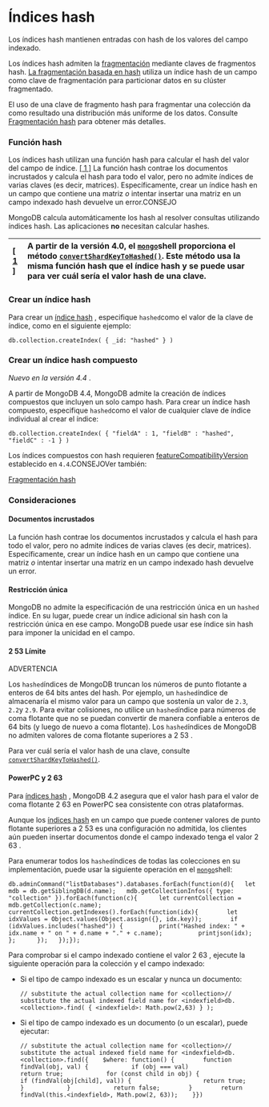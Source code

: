 # Índices hash

Los índices hash mantienen entradas con hash de los valores del campo indexado.

Los índices hash admiten la [fragmentación](https://docs.mongodb.com/manual/sharding/) mediante claves de fragmentos hash. [La fragmentación basada en hash](https://docs.mongodb.com/manual/core/hashed-sharding/#std-label-sharding-hashed-sharding) utiliza un índice hash de un campo como clave de fragmentación para particionar datos en su clúster fragmentado.

El uso de una clave de fragmento hash para fragmentar una colección da como resultado una distribución más uniforme de los datos. Consulte [Fragmentación hash](https://docs.mongodb.com/manual/core/hashed-sharding/#std-label-sharding-hashed-sharding) para obtener más detalles.

### Función hash  <a id="hashing-function"></a>

Los índices hash utilizan una función hash para calcular el hash del valor del campo de índice. [\[ 1 \]](https://docs.mongodb.com/manual/core/index-hashed/#footnote-hashvalue) La función hash contrae los documentos incrustados y calcula el hash para todo el valor, pero no admite índices de varias claves \(es decir, matrices\). Específicamente, crear un índice hash en un campo que contiene una matriz _o_ intentar insertar una matriz en un campo indexado hash devuelve un error.CONSEJO

MongoDB calcula automáticamente los hash al resolver consultas utilizando índices hash. Las aplicaciones **no** necesitan calcular hashes.

| \[ [1](https://docs.mongodb.com/manual/core/index-hashed/#ref-hashvalue-id1) \] | A partir de la versión 4.0, el [`mongo`](https://docs.mongodb.com/manual/reference/program/mongo/#mongodb-binary-bin.mongo)shell proporciona el método [`convertShardKeyToHashed()`](https://docs.mongodb.com/manual/reference/method/convertShardKeyToHashed/#mongodb-method-convertShardKeyToHashed). Este método usa la misma función hash que el índice hash y se puede usar para ver cuál sería el valor hash de una clave. |
| :--- | :--- |


### Crear un índice hash  <a id="create-a-hashed-index"></a>

Para crear un [índice hash](https://docs.mongodb.com/manual/core/index-hashed/#std-label-index-type-hashed) , especifique `hashed`como el valor de la clave de índice, como en el siguiente ejemplo:

```text
db.collection.createIndex( { _id: "hashed" } )
```

### Crear un índice hash compuesto  <a id="create-a-compound-hashed-index"></a>

_Nuevo en la versión 4.4_ .

A partir de MongoDB 4.4, MongoDB admite la creación de índices compuestos que incluyen un solo campo hash. Para crear un índice hash compuesto, especifique `hashed`como el valor de cualquier clave de índice individual al crear el índice:

```text
db.collection.createIndex( { "fieldA" : 1, "fieldB" : "hashed", "fieldC" : -1 } )
```

Los índices compuestos con hash requieren [featureCompatibilityVersion](https://docs.mongodb.com/manual/reference/command/setFeatureCompatibilityVersion/#std-label-view-fcv) establecido en `4.4`.CONSEJOVer también:

[Fragmentación hash](https://docs.mongodb.com/manual/core/hashed-sharding/#std-label-sharding-hashed-sharding)

### Consideraciones  <a id="considerations"></a>

#### Documentos incrustados  <a id="embedded-documents"></a>

La función hash contrae los documentos incrustados y calcula el hash para todo el valor, pero no admite índices de varias claves \(es decir, matrices\). Específicamente, crear un índice hash en un campo que contiene una matriz _o_ intentar insertar una matriz en un campo indexado hash devuelve un error.

#### Restricción única  <a id="unique-constraint"></a>

MongoDB no admite la especificación de una restricción única en un `hashed` índice. En su lugar, puede crear un índice adicional sin hash con la restricción única en ese campo. MongoDB puede usar ese índice sin hash para imponer la unicidad en el campo.

#### 2 53 Límite  <a id="253-limit"></a>

ADVERTENCIA

Los `hashed`índices de MongoDB truncan los números de punto flotante a enteros de 64 bits antes del hash. Por ejemplo, un `hashed`índice de almacenaría el mismo valor para un campo que sostenía un valor de `2.3`, `2.2`y `2.9`. Para evitar colisiones, no utilice un `hashed`índice para números de coma flotante que no se puedan convertir de manera confiable a enteros de 64 bits \(y luego de nuevo a coma flotante\). Los `hashed`índices de MongoDB no admiten valores de coma flotante superiores a 2 53 .

Para ver cuál sería el valor hash de una clave, consulte [`convertShardKeyToHashed()`](https://docs.mongodb.com/manual/reference/method/convertShardKeyToHashed/#mongodb-method-convertShardKeyToHashed).

#### PowerPC y 2 63  <a id="powerpc-and-263"></a>

Para [índices hash](https://docs.mongodb.com/manual/core/index-hashed/) , MongoDB 4.2 asegura que el valor hash para el valor de coma flotante 2 63 en PowerPC sea consistente con otras plataformas.

Aunque los [índices hash](https://docs.mongodb.com/manual/core/index-hashed/) en un campo que puede contener valores de punto flotante superiores a 2 53 es una configuración no admitida, los clientes aún pueden insertar documentos donde el campo indexado tenga el valor 2 63 .

Para enumerar todos los `hashed`índices de todas las colecciones en su implementación, puede usar la siguiente operación en el [`mongo`](https://docs.mongodb.com/manual/reference/program/mongo/#mongodb-binary-bin.mongo)shell:

```text
db.adminCommand("listDatabases").databases.forEach(function(d){   let mdb = db.getSiblingDB(d.name);   mdb.getCollectionInfos({ type: "collection" }).forEach(function(c){      let currentCollection = mdb.getCollection(c.name);      currentCollection.getIndexes().forEach(function(idx){        let idxValues = Object.values(Object.assign({}, idx.key));        if (idxValues.includes("hashed")) {          print("Hashed index: " + idx.name + " on " + d.name + "." + c.name);          printjson(idx);        };      });   });});
```

Para comprobar si el campo indexado contiene el valor 2 63 , ejecute la siguiente operación para la colección y el campo indexado:

* Si el tipo de campo indexado es un escalar y nunca un documento:

  ```text
  // substitute the actual collection name for <collection>// substitute the actual indexed field name for <indexfield>db.<collection>.find( { <indexfield>: Math.pow(2,63) } );
  ```

* Si el tipo de campo indexado es un documento \(o un escalar\), puede ejecutar:

  ```text
  // substitute the actual collection name for <collection>// substitute the actual indexed field name for <indexfield>db.<collection>.find({    $where: function() {        function findVal(obj, val) {            if (obj === val)                return true;            for (const child in obj) {                if (findVal(obj[child], val)) {                    return true;                }            }            return false;        }        return findVal(this.<indexfield>, Math.pow(2, 63));    }})
  ```

